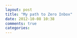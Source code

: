 ```yaml
---
layout: post
title: "My path to Zero Inbox"
date: 2012-10-08 10:38
comments: true
categories: 
---
```

